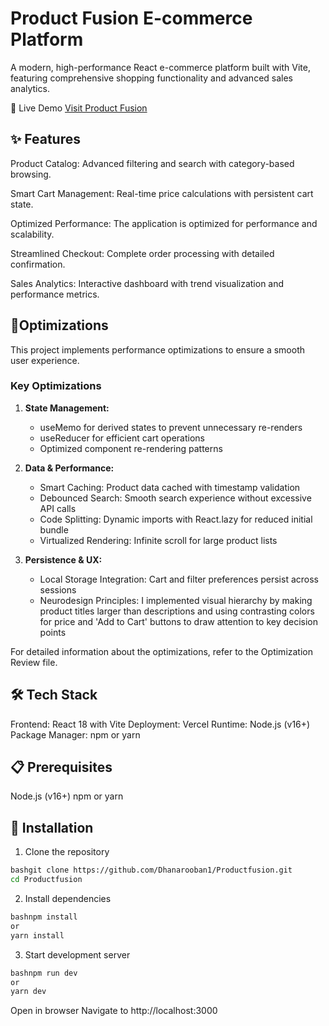 # Product Fusion E-commerce Platform

A modern, high-performance React e-commerce platform built with Vite, featuring comprehensive shopping functionality and advanced sales analytics.

🚀 Live Demo
[Visit Product Fusion](https://productfusion.vercel.app/)

## ✨ Features
Product Catalog: Advanced filtering and search with category-based browsing.

Smart Cart Management: Real-time price calculations with persistent cart state.

Optimized Performance: The application is optimized for performance and scalability.

Streamlined Checkout: Complete order processing with detailed confirmation.

Sales Analytics: Interactive dashboard with trend visualization and performance metrics.

## 🔧Optimizations
This project implements performance optimizations to ensure a smooth user experience. 

### Key Optimizations

1. **State Management:**
   - useMemo for derived states to prevent unnecessary re-renders
   - useReducer for efficient cart operations
   - Optimized component re-rendering patterns

2. **Data & Performance:**
   - Smart Caching: Product data cached with timestamp validation
   - Debounced Search: Smooth search experience without excessive API calls
   - Code Splitting: Dynamic imports with React.lazy for reduced initial bundle
   - Virtualized Rendering: Infinite scroll for large product lists

3. **Persistence & UX:**
   - Local Storage Integration: Cart and filter preferences persist across sessions
   - Neurodesign Principles: I implemented visual hierarchy by making product titles larger than descriptions and using contrasting colors for price and 'Add to Cart' buttons to draw attention to key decision points

For detailed information about the optimizations, refer to the Optimization Review file.

## 🛠️ Tech Stack

Frontend: React 18 with Vite
Deployment: Vercel
Runtime: Node.js (v16+)
Package Manager: npm or yarn

## 📋 Prerequisites

Node.js (v16+)
npm or yarn

## 🚀 Installation

1. Clone the repository
```bash
bashgit clone https://github.com/Dhanarooban1/Productfusion.git
cd Productfusion
```

2. Install dependencies
```bash
bashnpm install
or
yarn install
```
3. Start development server
```bash
bashnpm run dev
or
yarn dev
```

Open in browser
Navigate to http://localhost:3000
